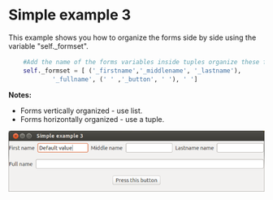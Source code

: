 # Simple example 3

This example shows you how to organize the forms side by side using the variable "self._formset".
		
```python
	#Add the name of the forms variables inside tuples organize these forms side by side
	self._formset = [ ('_firstname','_middlename', '_lastname'), 
			'_fullname', (' ' ,'_button', ' '), ' ']
```



**Notes:**
- Forms vertically organized - use list.
- Forms horizontally organized - use a tuple.



![Simple example 3](screenshot.png?raw=true "Screen")